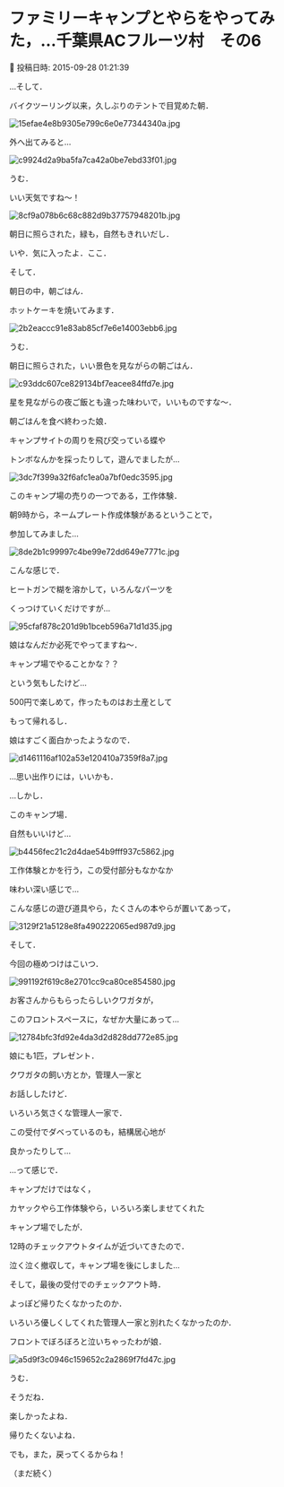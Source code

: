 # ファミリーキャンプとやらをやってみた，…千葉県ACフルーツ村　その6

📅 投稿日時: 2015-09-28 01:21:39

…そして．


バイクツーリング以来，久しぶりのテントで目覚めた朝．




![15efae4e8b9305e799c6e0e77344340a.jpg](images/15efae4e8b9305e799c6e0e77344340a.jpg)




外へ出てみると…




![c9924d2a9ba5fa7ca42a0be7ebd33f01.jpg](images/c9924d2a9ba5fa7ca42a0be7ebd33f01.jpg)




うむ．


いい天気ですね～！




![8cf9a078b6c68c882d9b37757948201b.jpg](images/8cf9a078b6c68c882d9b37757948201b.jpg)




朝日に照らされた，緑も，自然もきれいだし．


いや．気に入ったよ．ここ．





そして．


朝日の中，朝ごはん．


ホットケーキを焼いてみます．




![2b2eaccc91e83ab85cf7e6e14003ebb6.jpg](images/2b2eaccc91e83ab85cf7e6e14003ebb6.jpg)




うむ．


朝日に照らされた，いい景色を見ながらの朝ごはん．




![c93ddc607ce829134bf7eacee84ffd7e.jpg](images/c93ddc607ce829134bf7eacee84ffd7e.jpg)




星を見ながらの夜ご飯とも違った味わいで，いいものですな～．





朝ごはんを食べ終わった娘．


キャンプサイトの周りを飛び交っている蝶や


トンボなんかを採ったりして，遊んでましたが…




![3dc7f399a32f6afc1ea0a7bf0edc3595.jpg](images/3dc7f399a32f6afc1ea0a7bf0edc3595.jpg)







このキャンプ場の売りの一つである，工作体験．


朝9時から，ネームプレート作成体験があるということで，


参加してみました…




![8de2b1c99997c4be99e72dd649e7771c.jpg](images/8de2b1c99997c4be99e72dd649e7771c.jpg)




こんな感じで．


ヒートガンで糊を溶かして，いろんなパーツを


くっつけていくだけですが…




![95cfaf878c201d9b1bceb596a71d1d35.jpg](images/95cfaf878c201d9b1bceb596a71d1d35.jpg)




娘はなんだか必死でやってますね～．





キャンプ場でやることかな？？


という気もしたけど…





500円で楽しめて，作ったものはお土産として


もって帰れるし．


娘はすごく面白かったようなので．




![d1461116af102a53e120410a7359f8a7.jpg](images/d1461116af102a53e120410a7359f8a7.jpg)




…思い出作りには，いいかも．





…しかし．


このキャンプ場．


自然もいいけど…




![b4456fec21c2d4dae54b9fff937c5862.jpg](images/b4456fec21c2d4dae54b9fff937c5862.jpg)




工作体験とかを行う，この受付部分もなかなか


味わい深い感じで…





こんな感じの遊び道具やら，たくさんの本やらが置いてあって，




![3129f21a5128e8fa490222065ed987d9.jpg](images/3129f21a5128e8fa490222065ed987d9.jpg)







そして．


今回の極めつけはこいつ．




![991192f619c8e2701cc9ca80ce854580.jpg](images/991192f619c8e2701cc9ca80ce854580.jpg)




お客さんからもらったらしいクワガタが，


このフロントスペースに，なぜか大量にあって…




![12784bfc3fd92e4da3d2d828dd772e85.jpg](images/12784bfc3fd92e4da3d2d828dd772e85.jpg)




娘にも1匹，プレゼント．





クワガタの飼い方とか，管理人一家と


お話ししたけど．


いろいろ気さくな管理人一家で．


この受付でダベっているのも，結構居心地が


良かったりして…





…って感じで．


キャンプだけではなく，


カヤックやら工作体験やら，いろいろ楽しませてくれた


キャンプ場でしたが．


12時のチェックアウトタイムが近づいてきたので．


泣く泣く撤収して，キャンプ場を後にしました…





そして，最後の受付でのチェックアウト時．


よっぽど帰りたくなかったのか．


いろいろ優しくしてくれた管理人一家と別れたくなかったのか．


フロントでぼろぼろと泣いちゃったわが娘．




![a5d9f3c0946c159652c2a2869f7fd47c.jpg](images/a5d9f3c0946c159652c2a2869f7fd47c.jpg)







うむ．


そうだね．


楽しかったよね．


帰りたくないよね．


でも，また，戻ってくるからね！


（まだ続く）
